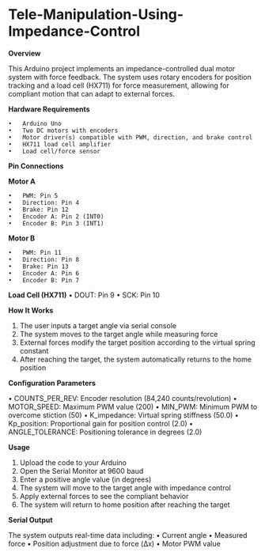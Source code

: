# Tele-Manipulation-Using-Impedance-Control

**Overview**

This Arduino project implements an impedance-controlled dual motor system with force feedback. The system uses rotary encoders for position tracking and a load cell (HX711) for force measurement, allowing for compliant motion that can adapt to external forces.

**Hardware Requirements**

    •	Arduino Uno
    •	Two DC motors with encoders
    •	Motor driver(s) compatible with PWM, direction, and brake control
    •	HX711 load cell amplifier
    •	Load cell/force sensor
    
**Pin Connections**

**Motor A**

    •	PWM: Pin 5
    •	Direction: Pin 4
    •	Brake: Pin 12
    •	Encoder A: Pin 2 (INT0)
    •	Encoder B: Pin 3 (INT1)

**Motor B**

    •	PWM: Pin 11
    •	Direction: Pin 8
    •	Brake: Pin 13
    •	Encoder A: Pin 6
    •	Encoder B: Pin 7

**Load Cell (HX711)**
    •	DOUT: Pin 9
    •	SCK: Pin 10
    
**How It Works**

1.	The user inputs a target angle via serial console
2.	The system moves to the target angle while measuring force
3.	External forces modify the target position according to the virtual spring constant
4.	After reaching the target, the system automatically returns to the home position

**Configuration Parameters**

•	COUNTS_PER_REV: Encoder resolution (84,240 counts/revolution)
•	MOTOR_SPEED: Maximum PWM value (200)
•	MIN_PWM: Minimum PWM to overcome stiction (50)
•	K_impedance: Virtual spring stiffness (50.0)
•	Kp_position: Proportional gain for position control (2.0)
•	ANGLE_TOLERANCE: Positioning tolerance in degrees (2.0)

**Usage**

1.	Upload the code to your Arduino
2.	Open the Serial Monitor at 9600 baud
3.	Enter a positive angle value (in degrees)
4.	The system will move to the target angle with impedance control
5.	Apply external forces to see the compliant behavior
6.	The system will return to home position after reaching the target

**Serial Output**

The system outputs real-time data including:
•	Current angle
•	Measured force
•	Position adjustment due to force (Δx)
•	Motor PWM value

